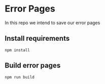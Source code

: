 Error Pages
===========

In this repo we intend to save our error pages

## Install requirements

`npm install`

## Build error pages

`npm run build`
